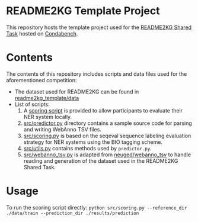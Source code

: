 # README2KG Template Project

This repository hosts the template project used for the [README2KG Shared Task](https://www.codabench.org/competitions/4925/) hosted on [Condabench](https://www.codabench.org).


# Contents

The contents of this repository includes scripts and data files used for the aforementioned competition:
* The dataset used for README2KG can be found in [readme2kg_template/data](https://github.com/chenzongxiong/readme2kg_template/blob/main/data)
* List of scripts:
    1. A [scoring script](https://github.com/chenzongxiong/readme2kg_template/blob/main/run_scoring.sh) is provided to allow participants to evaluate their NER system locally.
    2. [src/predictor.py](https://github.com/chenzongxiong/readme2kg_template/blob/main/src/predictor.py) directory contains a sample source code for parsing and writing WebAnno TSV files.
    3. [src/scoring.py](https://github.com/chenzongxiong/readme2kg_template/blob/main/src/scoring.py) is based on the seqeval sequence labeling evaluation strategy for NER systems using the BIO tagging scheme. 
    4. [src/utils.py](https://github.com/chenzongxiong/readme2kg_template/blob/main/src/utils.py) contains methods used by `predictor.py`.
    5. [src/webanno_tsv.py](https://github.com/chenzongxiong/readme2kg_template/blob/main/src/webanno_tsv.py) is adapted from [neuged/webanno_tsv](https://github.com/neuged/webanno_tsv/tree/master) to handle reading and generation of the dataset used in the README2KG Shared Task. 


# Usage

To run the scoring script directly:
      `python src/scoring.py --reference_dir ./data/train --prediction_dir ./results/prediction`

